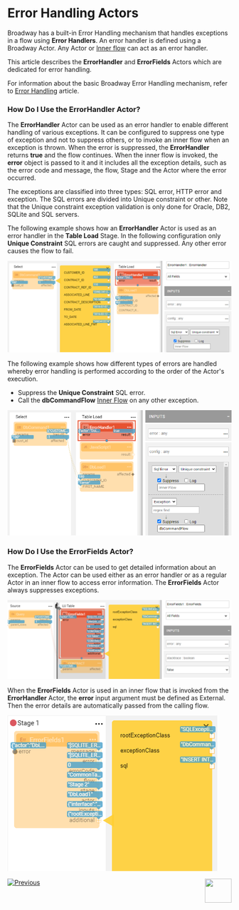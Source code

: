 # Error Handling Actors

Broadway has a built-in Error Handling mechanism that handles exceptions in a flow using **Error Handlers**. An error handler is defined using a Broadway Actor. Any Actor or  [Inner flow](/articles/19_Broadway/22_broadway_flow_inner_flows.md) can act as an error handler. 

This article describes the **ErrorHandler** and **ErrorFields** Actors which are dedicated for error handling.

For information about the basic Broadway Error Handling mechanism, refer to [Error Handling](/articles/19_Broadway/24_error_handling.md) article.

### How Do I Use the ErrorHandler Actor?

The **ErrorHandler** Actor can be used as an error handler to enable different handling of various exceptions. It can be configured to suppress one type of exception and not to suppress others, or to invoke an inner flow when an exception is thrown. When the error is suppressed, the **ErrorHandler** returns **true** and the flow continues. When the inner flow is invoked, the **error** object is passed to it and it includes all the exception details, such as the error code and message, the flow, Stage and the Actor where the error occurred.

The exceptions are classified into three types: SQL error, HTTP error and exception. The SQL errors are divided into Unique constraint or other. Note that the Unique constraint exception validation is only done for Oracle, DB2, SQLite and SQL servers. 

The following example shows how an **ErrorHandler** Actor is used as an error handler in the **Table Load** Stage. In the following configuration only **Unique Constraint** SQL errors are caught and suppressed. Any other error causes the flow to fail. 

![image](../images/99_actors_06_1.PNG)

The following example shows how different types of errors are handled whereby error handling is performed according to the order of the Actor's execution.

* Suppress the **Unique Constraint** SQL error.
* Call the **dbCommandFlow** [Inner Flow](../22_broadway_flow_inner_flows.md) on any other exception.

![image](../images/99_actors_06_3.PNG)

### How Do I Use the ErrorFields Actor?

The **ErrorFields** Actor can be used to get detailed information about an exception. The Actor can be used either as an error handler or as a regular Actor in an inner flow to access error information. The **ErrorFields** Actor always suppresses exceptions. 

![image](../images/99_actors_06_2.PNG)



When the **ErrorFields** Actor is used in an inner flow that is invoked from the **ErrorHandler** Actor, the **error** input argument must be defined as External. Then the error details are automatically passed from the calling flow.

![image](../images/99_actors_06_4.PNG)

[![Previous](/articles/images/Previous.png)](05_db_actors.md)[<img align="right" width="60" height="54" src="/articles/images/Next.png">](07_masking_and_sequence_actors.md)

